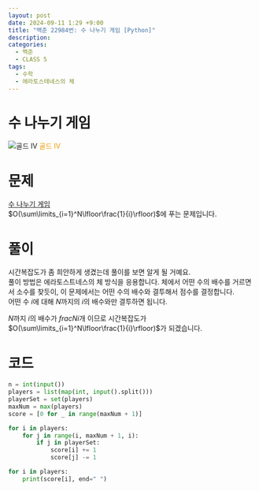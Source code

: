 ```yaml
---
layout: post
date: 2024-09-11 1:29 +9:00
title: "백준 22984번: 수 나누기 게임 [Python]"
description:
categories:
  - 백준
  - CLASS 5
tags:
  - 수학
  - 에라토스테네스의 체
---
```


# 수 나누기 게임
<div class="difficulty">
  <img class="solvedac-tier" src="https://d2gd6pc034wcta.cloudfront.net/tier/12.svg" alt="골드 IV">
  <span style="color: rgb(236, 154, 0);">골드 IV</span>
</div>

# 문제
[수 나누기 게임](https://www.acmicpc.net/problem/27172) \
$O(\sum\limits_{i=1}^N\lfloor\frac{1}{i}\rfloor)$에 푸는 문제입니다.

# 풀이
시간복잡도가 좀 희안하게 생겼는데 풀이를 보면 알게 될 거예요. \
풀이 방법은 에라토스트네스의 체 방식을 응용합니다. 체에서 어떤 수의 배수를 거르면서 소수를 찾듯이, 이 문제에서는 어떤 수의 배수와 결투해서 점수를 결정합니다. \
어떤 수 $i$에 대해 $N$까지의 $i$의 배수와만 결투하면 됩니다.

$N$까지 $i$의 배수가 $frac{N}{i}$개 이므로 시간복잡도가 \
$O(\sum\limits_{i=1}^N\lfloor\frac{1}{i}\rfloor)$가 되겠습니다.

# 코드
```py
n = int(input())
players = list(map(int, input().split()))
playerSet = set(players)
maxNum = max(players)
score = [0 for _ in range(maxNum + 1)]

for i in players:
    for j in range(i, maxNum + 1, i):
        if j in playerSet:
            score[i] += 1
            score[j] -= 1

for i in players:
    print(score[i], end=" ")
```